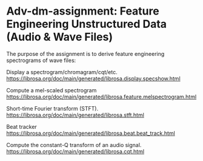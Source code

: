 # Adv-dm-assignment: Feature Engineering Unstructured Data (Audio & Wave Files)


The purpose of the assignment is to derive feature engineering spectrograms of wave files:

Display a spectrogram/chromagram/cqt/etc.
https://librosa.org/doc/main/generated/librosa.display.specshow.html

Compute a mel-scaled spectrogram
https://librosa.org/doc/main/generated/librosa.feature.melspectrogram.html

Short-time Fourier transform (STFT).
https://librosa.org/doc/main/generated/librosa.stft.html

Beat tracker
https://librosa.org/doc/main/generated/librosa.beat.beat_track.html

Compute the constant-Q transform of an audio signal.
https://librosa.org/doc/main/generated/librosa.cqt.html
